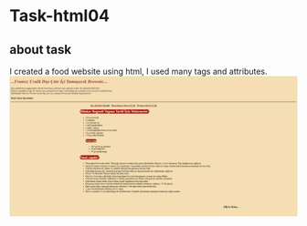 # Task-html04
## about task
I created a food website using html, I used many tags and attributes.
![](/figures/html4.png)
